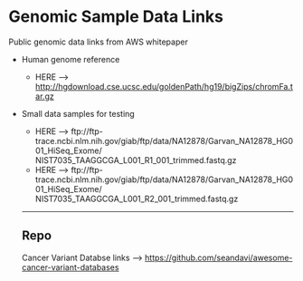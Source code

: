 # Genomic Sample Data Links

Public genomic data links from AWS whitepaper  

- Human genome reference 
  - HERE --> http://hgdownload.cse.ucsc.edu/goldenPath/hg19/bigZips/chromFa.tar.gz
- Small data samples for testing    
  - HERE --> ftp://ftp- trace.ncbi.nlm.nih.gov/giab/ftp/data/NA12878/Garvan_NA12878_HG001_HiSeq_Exome/ NIST7035_TAAGGCGA_L001_R1_001_trimmed.fastq.gz  
  - HERE --> ftp://ftp- trace.ncbi.nlm.nih.gov/giab/ftp/data/NA12878/Garvan_NA12878_HG001_HiSeq_Exome/ NIST7035_TAAGGCGA_L001_R2_001_trimmed.fastq.gz
  
  ---
  ## Repo
  
  Cancer Variant Databse links --> https://github.com/seandavi/awesome-cancer-variant-databases
